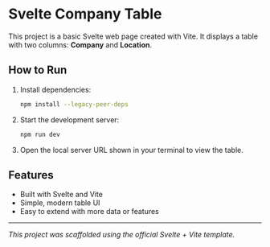 # Svelte Company Table

This project is a basic Svelte web page created with Vite. It displays a table with two columns: **Company** and **Location**.

## How to Run

1. Install dependencies:
   ```sh
   npm install --legacy-peer-deps
   ```
2. Start the development server:
   ```sh
   npm run dev
   ```
3. Open the local server URL shown in your terminal to view the table.

## Features
- Built with Svelte and Vite
- Simple, modern table UI
- Easy to extend with more data or features

---

_This project was scaffolded using the official Svelte + Vite template._
